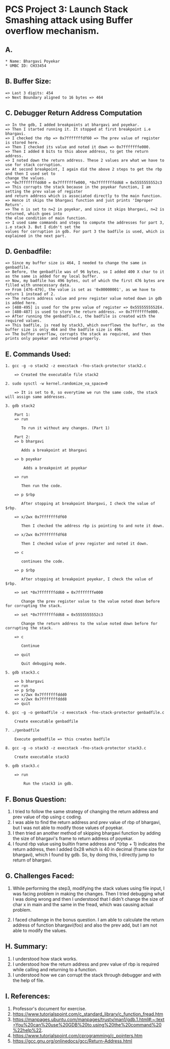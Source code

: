 # PCS Project 3: Launch Stack Smashing attack using Buffer overflow mechanism. 

## A.
    * Name: Bhargavi Poyekar
    * UMBC ID: CH33454

## B. Buffer Size: 

    => Last 3 digits: 454
    => Next Boundary aligned to 16 bytes => 464 

## C. Debugger Return Address Computation

    => In the gdb, I added breakpoints at bhargavi and poyekar.
    => Then I started running it. It stopped at first breakpoint i.e bhargavi.
    => I checked the rbp => 0x7fffffffdf60 => The prev value of register is stored here.
    => Then I checked its value and noted it down => 0x7fffffffe000.
    => Then I added 8 bits to this above address, to get the return address. 
    => I noted down the return address. These 2 values are what we have to use for stack corruption.
    => At second breakpoint, I again did the above 2 steps to get the rbp and then I used set to
    change the values. 
    => *0x7fffffffdd60 = 0x7fffffffe000, *0x7fffffffdd68 = 0x5555555552c3
    => This corrupts the stack because in the poyekar function, I am setting the prev value of register 
    and return address which is associated directly to the main function.
    => Hence it skips the bhargavi function and just prints 'Improper Return'.
    => The n is set to n=2 in poyekar, and since it skips bhargavi, n=2 is returned, which goes into 
    the else condition of main function.
    => I used same commands and steps to compute the addresses for part 3, i.e stack 3. But I didn't set the 
    values for corruption in gdb. For part 3 the badfile is used, which is explained in the next part.

## D. Genbadfile:

    => Since my buffer size is 464, I needed to change the same in genbadfile. 
    => Before, the genbadfile was of 96 bytes, so I added 400 X char to it as the same is added for my local buffer.
    => Now, my badfile has 496 bytes, out of which the first 476 bytes are filled with unnecessary data.
    => From [476-479], the value is set as '0x00000001', as we have to return 1 instead of 2. 
    => The return address value and prev register value noted down in gdb is added here.
    => [488-495] is used for the prev value of register => 0x5555555552E4. 
    => [480-487] is used to store the return address. => 0x7fffffffe000.
    => After running the genbadfile.c, the badfile is created with the required values.
    => This badfile, is read by stack3, which overflows the buffer, as the buffer size is only 464 and the badfile size is 496.
    => The buffer overflow, corrupts the stack as required, and then prints only poyekar and returned properly.

## E. Commands Used:

    1. gcc -g -o stack2 -z execstack -fno-stack-protector stack2.c

        => Created the executable file stack2

    2. sudo sysctl -w kernel.randomize_va_space=0

        => It is set to 0, so everytime we run the same code, the stack will assign same addresses.

    3. gdb stack2

        Part 1:
        => run 

           To run it without any changes. (Part 1)

        Part 2:
        => b bhargavi

           Adds a breakpoint at bhargavi

        => b poyekar
         
            Adds a breakpoint at poyekar

        => run

           Then run the code.

        => p $rbp

           After stopping at breakpoint bhargavi, I check the value of $rbp.

        => x/2wx 0x7fffffffdf60

           Then I checked the address rbp is pointing to and note it down. 

        => x/2wx 0x7fffffffdf68

           Then I checked value of prev register and noted it down.

        => c

           continues the code.

        => p $rbp
        
           After stopping at breakpoint poyekar, I check the value of $rbp.

        => set *0x7fffffffdd60 = 0x7fffffffe000

           Change the prev register value to the value noted down before for corrupting the stack.

        => set *0x7fffffffdd68 = 0x5555555552c3

           Change the return address to the value noted down before for corrupting the stack.

        => c

           Continue 

        => quit

           Quit debugging mode.

    5. gdb stack3.c

        => b bhargavi
        => run
        => p $rbp
        => x/2wx 0x7fffffffddd0
        => x/2wx 0x7fffffffddd8
        => quit

    6. gcc -g -o genbadfile -z execstack -fno-stack-protector genbadfile.c

        Create executable genbadfile

    7. ./genbadfile

        Execute genbadfile => this creates badfile

    8. gcc -g -o stack3 -z execstack -fno-stack-protector stack3.c

        Create executable stack3

    9. gdb stack3.c 

        => run

            Run the stack3 in gdb.

## F. Bonus Question:

1. I tried to follow the same strategy of changing the return address and prev value of rbp using c coding.
2. I was able to find the return address and prev value of rbp of bhargavi, but I was not able to modify 
those values of poyekar.
3. I then tried an another method of skipping bhargavi function by adding the size of bhargavi's frame to 
return address of poyekar.
4. I found rbp value using builtin frame address and *(rbp + 1) indicates the return address, then I added 
0x28 which is 40 in decimal (frame size for bhargavi), which I found by gdb. So, by doing this,
I directly jump to return of bhargavi.


## G. Challenges Faced:

1. While performing the step3, modifying the stack values using file input, I was facing problem in 
making the changes. Then I tried debugging what I was doing wrong and then I understood that I didn't 
change the size of char x in main and the same in the fread, which was causing actual problem.

2. I faced challenge in the bonus question. I am able to calculate the return address of function bhargavi(foo)
and also the prev add, but I am not able to modify the values. 

## H. Summary:

1. I understood how stack works. 
2. I understood how the return address and prev value of rbp is required while calling and returning to a function.
3. I understood how we can corrupt the stack through debugger and with the help of file.

## I. References:

1. Professor's document for exercise.
2. https://www.tutorialspoint.com/c_standard_library/c_function_fread.htm
3. https://manpages.ubuntu.com/manpages/trusty/man1/gdb.1.html#:~:text=You%20can%20use%20GDB%20to,using%20the%20command%20%22help%22.
4. https://www.tutorialspoint.com/cprogramming/c_pointers.htm
5. https://gcc.gnu.org/onlinedocs/gcc/Return-Address.html




    

    
    

            

